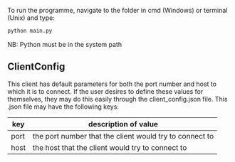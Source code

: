 To run the programme, navigate to the folder in cmd (Windows) or terminal (Unix) and
type:

```bash
python main.py
```

NB:
Python must be in the system path

## ClientConfig

This client has default parameters for both the port number and host to which it is to connect. If the user
desires to define these values for themselves, they may do this easily through the client_config.json file.
This .json file may have the following keys:

| key  | description of value                                    |
|------|---------------------------------------------------------|
| port | the port number that the client would try to connect to |
| host | the host that the client would try to connect to        |
